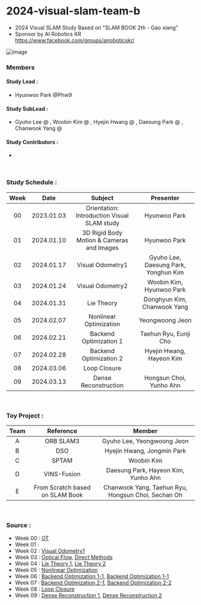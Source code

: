 # 2024-visual-slam-team-b
- 2024 Visual SLAM Study Based on "SLAM BOOK 2th - Gao xiang"
- Sponsor by AI Robotics KR https://www.facebook.com/groups/airoboticskr/

![image](https://user-images.githubusercontent.com/10994112/93724065-e31f1d00-fbde-11ea-8f08-ccb9d834cb42.png)

### Members
#### Study Lead : 
 - Hyunwoo Park @Phw9 
#### Study SubLead :
 - Gyuho Lee @ , Woobin Kim @ , Hyejin Hwang @ , Daesung Park @ , Chanwook Yang @

#### Study Contributors :
 - 

</br>

### Study Schedule :
|  Week   |    Date    |                    Subject                    |             Presenter             |
| :--: | :--------: | :-----------------------------------------------: | :----------------------------: |
| 00 | 2023.01.03 |     Orientation: Introduction Visual SLAM study     |         Hyunwoo Park           |
| 01 | 2024.01.10 |        3D Rigid Body Motion & Cameras and Images    |         Hyunwoo Park           |
| 02 | 2024.01.17 |       Visual Odometry1          |     Gyuho Lee, Daesung Park, Yonghun Kim         |
| 03 | 2024.01.24 |       Visual Odometry2          |     Woobin Kim, Hyunwoo Park        |
| 04 | 2024.01.31 |      Lie Theory                 |     Donghyun Kim, Chanwook Yang     |
| 05 | 2024.02.07 |      Nonlinear Optimization     |            Yeongwoong Jeon          |
| 06 | 2024.02.21 |      Backend Optimization 1     |     Taehun Ryu, Eunji Cho          |
| 07 | 2024.02.28 |      Backend Optimization 2     |     Hyejin Hwang, Hayeon Kim        |
| 08 | 2024.03.06 |      Loop Closure               |                        |
| 09 | 2024.03.13 |      Dense Reconstruction       |      Hongsun Choi, Yunho Ahn        |

</br>

### Toy Project : 
|  Team   |                    Reference                    |             Member             |
| :--: |  :-----------------------------------------------: | :----------------------------: |
| A |      ORB SLAM3     |         Gyuho Lee, Yeongwoong Jeon            |
| B |      DSO      |         Hyejin Hwang, Jongmin Park           |
| C |      SPTAM     |         Woobin Kim           |
| D |      VINS-Fusion     |    Daesung Park, Hayeon Kim, Yunho Ahn     |
| E | From Scratch based on SLAM Book | Chanwook Yang, Taehun Ryu, Hongsun Choi, Sechan Oh |
</br>

### Source :
- Week 00 : [OT](https://drive.google.com/file/d/12GVonTtN2V3nwlWcwI9yH0BO5n3UcWTq/view?usp=sharing)
- Week 01 :
- Week 02 : [Visual Odometry1](https://drive.google.com/file/d/1OxC031YWEPCOOt8kqoZ_XSmpvRusKEoF/view?usp=sharing)
- Week 03 : [Optical Flow](https://drive.google.com/file/d/1xBfjDCraVZuvGe7qCUy5yeXJd_vFFb2a/view?usp=sharing), [Direct Methods](https://drive.google.com/file/d/1VOey1Ba5x4SsYZb8GCrMVO-1E4Kll3GZ/view?usp=sharing)
- Week 04 : [Lie Theory 1](https://drive.google.com/file/d/17KFZJtb5ioAkDJAwXdjd4EY-ymSVjHEe/view?usp=sharing), [Lie Theory 2](https://drive.google.com/file/d/1tu4fTchRcGyADSZRurW3DhnR0als2_eP/view?usp=sharing)
- Week 05 : [Nonlinear Optimization](https://drive.google.com/file/d/10UKx6MsThO69Y_d19tFjR5eXkXbjakuY/view?usp=sharing)
- Week 06 : [Backend Optimization 1-1](), [Backend Optimization 1-1]()
- Week 07 : [Backend Optimization 2-1](), [Backend Optimization 2-2]()
- Week 08 : [Loop Closure]()
- Week 09 : [Dense Reconstruction 1](), [Dense Reconstruction 2]()
  
